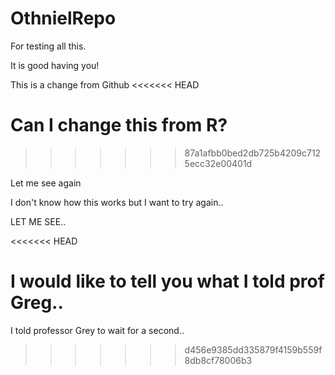 # OthnielRepo
For testing all this.


It is good having you!

This is a change from Github
<<<<<<< HEAD

Can I change this from R?
=======
>>>>>>> 87a1afbb0bed2db725b4209c7125ecc32e00401d

Let me see again

I don't know how this works but I want to try again..

LET ME SEE.. 

<<<<<<< HEAD

I would like to tell you what I told prof Greg..
=======
I told professor Grey to wait for a second.. 
>>>>>>> d456e9385dd335879f4159b559f8db8cf78006b3
